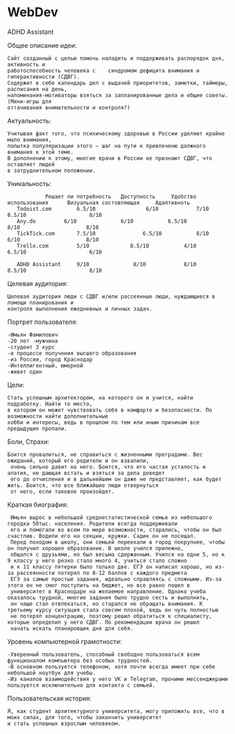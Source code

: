 # WebDev

ADHD Assistant

Общее описание идеи:

	Сайт созданный с целью помочь наладить и поддерживать распорядок дня, активность и 
 	работоспособность человека с  	синдромом дефицита внимания и гиперактивности (СДВГ). 
 	Содержит в себе календарь дел с выдачей приоритетов, заметки, таймеры, расписания на день, 
 	напоминания-мотиваторы взяться за запланированные дела и общие советы. (Мини-игры для 
 	оттачивания внимательности и контроля?)

Актуальность:

	Учитывая факт того, что психическому здоровью в России уделяют крайне мало внимания, 
 	попытка популяризации этого – шаг на пути к привлеченю должного внимания к этой теме. 
  	В дополнении к этому, многие врачи в России не признают СДВГ, что оставляет людей 
   	в затруднительном положении.

Уникальность:

	        	Решает ли потребность  	Доступность  	Удобство использования  	Визуальная состовляющая  	Адаптивноть
	   Todoist.com	      6.5/10	            6/10	        7/10	                     8.5/10	                   8/10
	   Any.do	      6/10	            6/10	       6.5/10	                      8/10	                   8/10
	   TickTick.com	      7.5/10	           6.5/10	        8/10	                      6/10	                   8/10
	   Trello.com	      5/10	           8.5/10	        4/10	                     6.5/10	                   6/10
     
	   ADHD Assistant     9/10	            8/10	        8/10	                     8.5/10	                   8/10

Целевая аудитория:

	Целевая аудитория люди с СДВГ и/или рассеянные люди, нуждающиеся в помощи планирования и 
 	контроля выполнения ежедневных и личных задач. 



Портрет пользователя:

	-Имьян Фамилович 
	-20 лет -мужчина 
	-студент 3 курс 
	-в процессе получения высшего образования 
	-из России, город Краснодар 
	-Интеллигентный, юморной 
	-живет один 

Цели: 

	Стать успешным архитектором, на которого он и учится, найти подработку. Найти то место, 
 	в котором он может чувствовать себя в комфорте и безопасности. По возможности найти дополнительные 
	хобби и интересы, ведь в прошлом по тем или иным причинам все предыдущие пропали. 

Боли, Страхи: 

	Боится провалиться, не справиться с жизненными преградами. Вес ожиданий, который его родители и он взвалили, 
	 очень сильно давит на него. Боится, что его частая усталость и апатия, не дающая встать и взяться за дела доведет 
	 его до отчисления и в дальнейшем он даже не представляет, как будет жить. Боится, что все ближайшие люди отвернуться 
	 от него, если таковое произойдет. 

Краткая биография: 

	 Имьян вырос в небольшой среднестатистической семье из небольшого городка 50тыс. населения. Родители всегда поддерживали 
	 его и помогали во всем по мере возможности, старались, чтобы он был счастлив. Водили его на секции, кружки. Садик он не посещал. 
	 Перед походом в школу, они семьей переехали в город покрупнее, чтобы он получил хорошее образование. В школе учился прилежно, 
	 общался с друзьями, но был весьма сдержанным. Учился на одни 5, но к 9 классу у него резко стало много 4, учиться стало сложно 
	 и к 11 классу пятерки было только две. ЕГЭ он написал хорошо, но из-за рассеянности потерял по 8-12 баллов с каждого предмета 
	 ЕГЭ за самые простые задания, идеально справляясь с сложными. Из-за этого он не смог поступить на бюджет, но все равно пошел в 
	 университет в Краснодаре на желаемое направление. Однако учеба оказалось трудной, многие задания было трудно сесть и выполнить, 
	 он чаще стал отвлекаться, но старался не обращать внимания. К третьему курсу ситуация стала совсем плохой, ведь он чуть полностью 
	 не потерял концентрацию, поэтому решил обратиться к специалисту, которые определил у него СДВГ. По рекомендации врача он решил 
	 начать искать планировщик дня для себя. 
	  
Уровень компьютерной грамотности:

	-Уверенный пользователь, способный свободно пользоваться всем функционалом компьютера без особых трудностей. 
	-В основном пользуется телефоном, хотя почти всегда имеет при себе небольшой ноутбук для учебы. 
	-Из каналов взаимодействия у него VK и Telegram, прочими мессенджерами пользуется исключительно для контакта с семьей. 


Пользовательская история:

	Я, как студент архитектурного университета, могу приложить все, что в моих силах, для того, чтобы закончить университет 
 	и стать успешных взрослым человеком.
